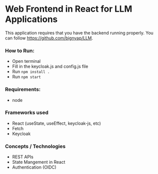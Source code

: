 # Web Frontend in React for LLM Applications

This application requires that you have the backend running properly. You can follow https://github.com/bignyap/LLM.

### How to Run:
 - Open terminal
 - Fill in the keycloak.js and config.js file
 - Run `npm install .`
 - Run `npm start`

### Requirements:
 - node

### Frameworks used
 - React (useState, useEffect, keycloak-js, etc) 
 - Fetch
 - Keycloak

### Concepts / Technologies
 - REST APIs
 - State Mangement in React
 - Authentication (OIDC)
